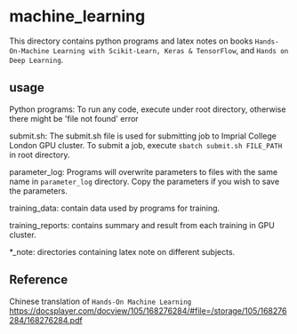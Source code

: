 # machine_learning
This directory contains python programs and latex notes on books `Hands-On-Machine Learning with Scikit-Learn, Keras & TensorFlow`, and `Hands on Deep Learning`.

## usage
Python programs: To run any code, execute under root directory, otherwise there might be 'file not found' error

submit.sh: The submit.sh file is used for submitting job to Imprial College London GPU cluster. To submit a job, execute `sbatch submit.sh FILE_PATH` in root directory. 

parameter_log: Programs will overwrite parameters to files with the same name in `parameter_log` directory. Copy the parameters if you wish to save the parameters. 

training_data: contain data used by programs for training. 

training_reports: contains summary and result from each training in GPU cluster. 

*_note: directories containing latex note on different subjects. 

## Reference
Chinese translation of `Hands-On Machine Learning` https://docsplayer.com/docview/105/168276284/#file=/storage/105/168276284/168276284.pdf 